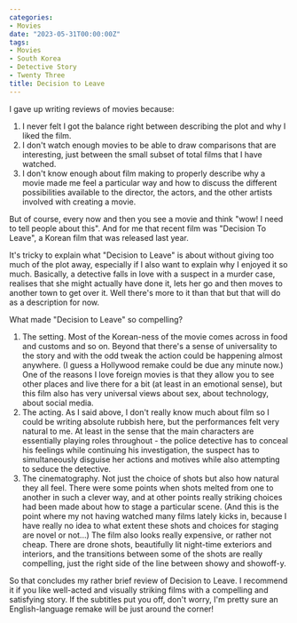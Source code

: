 ```yaml
---
categories:
- Movies
date: "2023-05-31T00:00:00Z"
tags:
- Movies
- South Korea
- Detective Story
- Twenty Three
title: Decision to Leave
---
```


I gave up writing reviews of movies because:

1. I never felt I got the balance right between describing the plot and why I liked the film.
2. I don't watch enough movies to be able to draw comparisons that are interesting, just between the small subset of total films that I have watched. 
3. I don't know enough about film making to properly describe why a movie made me feel a particular way and how to discuss the different possibilities available to the director, the actors, and the other artists involved with creating a movie.

But of course, every now and then you see a movie and think "wow! I need to tell people about this". And for me that recent film was "Decision To Leave", a Korean film that was released last year.

It's tricky to explain what "Decision to Leave" is about without giving too much of the plot away, especially if I also want to explain why I enjoyed it so much. Basically, a detective falls in love with a suspect in a murder case, realises that she might actually have done it, lets her go and then moves to another town to get over it. Well there's more to it than that but that will do as a description for now.

What made "Decision to Leave" so compelling?

1. The setting. Most of the Korean-ness of the movie comes across in food and customs and so on. Beyond that there's a sense of universality to the story and with the odd tweak the action could be happening almost anywhere. (I guess a Hollywood remake could be due any minute now.) One of the reasons I love foreign movies is that they allow you to see other places and live there for a bit (at least in an emotional sense), but this film also has very universal views about sex, about technology, about social media. 
2. The acting. As I said above, I don't really know much about film so I could be writing absolute rubbish here, but the performances felt very natural to me. At least in the sense that the main characters are essentially playing roles throughout - the police detective has to conceal his feelings while continuing his investigation, the suspect has to simultaneously disguise her actions and motives while also attempting to seduce the detective.
3. The cinematography. Not just the choice of shots but also how natural they all feel. There were some points when shots melted from one to another in such a clever way, and at other points really striking choices had been made about how to stage a particular scene. (And this is the point where my not having watched many films lately kicks in, because I have really no idea to what extent these shots and choices for staging are novel or not...) The film also looks really expensive, or rather not cheap. There are drone shots, beautifully lit night-time exteriors and interiors, and the transitions between some of the shots are really compelling, just the right side of the line between showy and showoff-y.  

So that concludes my rather brief review of Decision to Leave. I recommend it if you like well-acted and visually striking films with a compelling and satisfying story. If the subtitles put you off, don't worry, I'm pretty sure an English-language remake will be just around the corner!